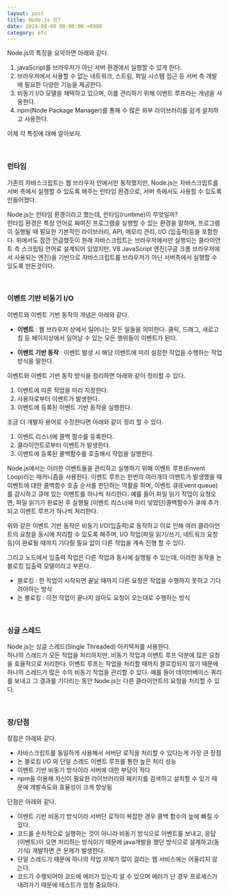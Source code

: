 ```yaml
---
layout: post
title: Node.js 란? 
date: 2024-08-08 00:00:00 +0900
category: etc
---
```


Node.js의 특징을 요약하면 아래와 같다. 

1. javaScript를 브라우저가 아닌 서버 환경에서 실행할 수 있게 한다. 
2. 브라우저에서 사용할 수 없는 네트워크, 스트림, 파일 시스템 접근 등 서버 측 개발에 필요한 다양한 기능을 제공한다. 
3. 비동기 I/O 모델을 채택하고 있으며, 이를 관리하기 위해 이벤트 루프라는 개념을 사용한다. 
4. npm(Node Package Manager)를 통해 수 많은 외부 라이브러리를 쉽게 설치하고 사용한다. 

이제 각 특징에 대해 알아보자. 

<br>  

### 런타임

기존의 자바스크립트는 웹 브라우저 안에서만 동작했지만, Node.js는 자바스크립트를 서버 측에서 실행할 수 있도록 해주는 런타임 환경으로, 서버 측에서도 사용할 수 있도록 만들어졌다. 

Node.js는 런타임 환경이라고 했는데, 런타임(runtime)이 무엇일까?    
런타임 환경은 특정 언어로 짜여진 프로그램을 실행할 수 있는 환경을 말하며, 프로그램이 실행될 때 필요한 기본적인 라이브러리, API, 메모리 관리, I/O (입출력)등을 포함한다. 위에서도 잠깐 언급했듯이 원래 자바스크립트는 브라우저에서만 실행되는 클라이언트 측 스크립팅 언어로 설계되어 있었지만, V8 JavaScript 엔진(구글 크롬 브라우저에서 사용되는 엔진)을 기반으로 자바스크립트를 브라우저가 아닌 서버측에서 실행할 수 있도록 만든것이다.  


<br>  


### 이벤트 기반 비동기 I/O

이벤트와 이벤트 기반 동작의 개념은 아래와 같다. 

* **이벤트** : 웹 브라우저 상에서 일어나는 모든 일들을 의미한다. 클릭, 드래그, 새로고침 등 페이지상에서 일어날 수 있는 모든 행위들이 이벤트가 된다.   

* **이벤트 기반 동작** : 이벤트 발생 시 해당 이벤트에 미리 설정한 작업을 수행하는 작업 방식을 말한다.   

이벤트와 이벤트 기반 동작 방식을 정리하면 아래와 같이 정리할 수 있다. 

1. 이벤트에 따른 작업을 미리 지정한다. 
2. 사용자로부터 이벤트가 발생한다. 
3. 이벤트에 등록된 이벤트 기반 동작을 실행한다. 

조금 더 개발자 용어로 수정한다면 아래와 같이 정리 할 수 있다. 

1. 이벤트 리스너에 콜백 함수를 등록한다.
2. 클라이언트로부터 이벤트가 발생한다.
3. 이벤트에 등록된 콜백함수를 호출해서 작업을 실행한다. 


Node.js에서는 이러한 이벤트들을 관리하고 실행하기 위해 이벤트 루프(Envent Loop)라는 매커니즘을 사용한다. 이벤트 루프는 한번의 여러개의 이벤트가 발생했을 때 이벤트에 대한 콜백함수 호출 순서를 판단하는 역활을 하며, 이벤트 큐(Event queue)를 감시하고 큐에 있는 이벤트를 하나씩 처리한다. 예를 들어 파일 읽기 작업이 요청오면, 파일 읽기가 완료된 후 실행될 (이벤트 리스너에 미리 넣었던)콜백함수가 큐에 추가되고 이벤트 루프가 하나씩 처리한다. 

위와 같은 이벤트 기반 동작은 비동기 I/O(입출력)로 동작하고 이로 인해 여러 클라이언트의 요청을 동시에 처리할 수 있도록 해주며, I/O 작업(파일 읽기/쓰기, 네트워크 요청 등)이 완료될 때까지 기다릴 필요 없이 다른 작업을 계속 진행 할 수 있다. 

그리고 노드에서 입출력 작업은 다른 작업과 동시에 실행될 수 있는데, 이러한 동작을 논 블로킹 입출력 모델이라고 부른다. 

* 블로킹 : 한 작업이 시작되면 끝날 때까지 다른 요청은 작업을 수행하지 못하고 기다려야하는 방식
* 논 블로킹 : 이전 작업이 끝나지 않아도 요청이 오는대로 수행하는 방식


<br>  


### 싱글 스레드  

Node.js는 싱글 스레드(Single Threaded) 아키텍처를 사용한다.   
하나의 스레드가 모든 작업을 처리하지만, 비동기 작업과 이벤트 루프 덕분에 많은 요청을 효율적으로 처리한다. 이벤트 루프는 작업을 처리할 때까지 블로킹되지 않기 때문에 하나의 스레드가 많은 수의 비동기 작업을 관리할 수 있다. 예를 들어 데이터베이스 쿼리를 보내고 그 결과를 기다리는 동안 Node.js는 다른 클라이언트의 요청을 처리할 수 있다. 


<br>  


### 장/단점

장점은 아래와 같다.   

* 자바스크립트를 동일하게 사용해서 서버단 로직을 처리할 수 있다는게 가장 큰 장점
* 논 블로킹 I/O 와 단일 스레드 이벤트 루프를 통한 높은 처리 성능
* 이벤트 기반 비동기 방식이라 서버에 대한 부담이 적다
* npm을 이용해 자신이 필요한 라이브러리와 패키지를 검색하고 설치할 수 있기 때문에 개발속도와 효율성이 크게 향상됨


단점은 아래와 같다. 

* 이벤트 기반 비동기 방식이라 서버단 로직이 복잡한 경우 콜백 함수의 늪에 빠질 수 있다.
* 코드를 순차적으로 실행하는 것이 아니라 비동기 방식으로 이벤트를 보내고, 응답(이벤트)이 오면 처리하는 방식이기 때문에 java개발을 했던 방식으로 설계하고(동기식) 개발하면 큰 문제가 발생한다.
* 단일 스레드기 때문에 하나의 작업 자체가 많이 걸리는 웹 서비스에는 어울리지 않는다. 
* 코드가 수행되어야 코드에 에러가 있는지 알 수 있으며 에러가 난 경우 프로세스가 내려가기 때문에 테스트가 엄청 중요하다.  






